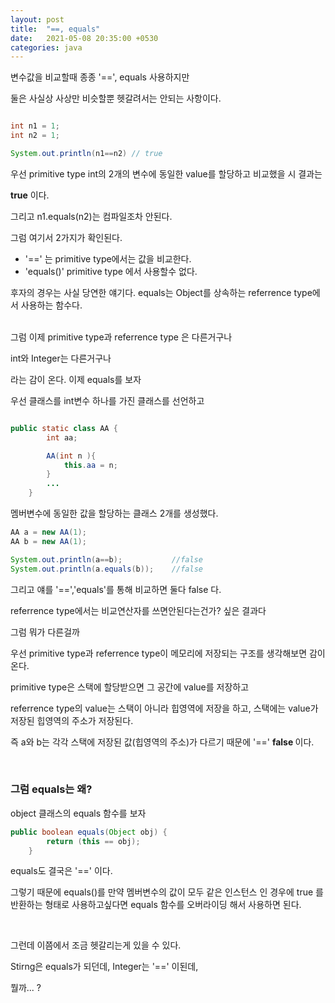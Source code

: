 ```yaml
---
layout: post
title:  "==, equals"
date:   2021-05-08 20:35:00 +0530
categories: java
---
```



변수값을 비교할때 종종 '==', equals 사용하지만 

둘은 사실상 사상만 비슷할뿐 헷갈려서는 안되는 사항이다. 


```java

int n1 = 1;
int n2 = 1;

System.out.println(n1==n2) // true

```

우선 primitive type int의 2개의 변수에 동일한 value를 할당하고 비교했을 시 결과는 

<strong>true</strong>  이다. 

그리고 n1.equals(n2)는 컴파일조차 안된다. 

그럼 여기서 2가지가 확인된다. 

 - '==' 는 primitive type에서는 값을 비교한다.
 - 'equals()' primitive type 에서 사용할수 없다. 


후자의 경우는 사실 당연한 얘기다. equals는 Object를 상속하는 referrence type에서 사용하는 함수다.

<br>
그럼 이제 primitive type과 referrence type 은 다른거구나

int와 Integer는 다른거구나 

라는 감이 온다. 이제 equals를 보자

우선 클래스를 int변수 하나를 가진 클래스를 선언하고
```java

public static class AA {
        int aa;

        AA(int n ){
            this.aa = n;
        }
        ...
    }
```

멤버변수에 동일한 값을 할당하는 클래스 2개를 생성했다. 
```java
AA a = new AA(1);
AA b = new AA(1);

System.out.println(a==b);           //false
System.out.println(a.equals(b));    //false
```

그리고 얘를 '==','equals'를 통해 비교하면 둘다 <string>false</strong> 다. 

referrence type에서는 비교연산자를 쓰면안된다는건가? 싶은 결과다 

그럼 뭐가 다른걸까

우선 primitive type과 referrence type이 메모리에 저장되는 구조를 생각해보면 감이 온다. 

primitive type은 스택에 할당받으면 그 공간에 value를 저장하고

referrence type의 value는 스택이 아니라 힙영역에 저장을 하고, 스택에는 value가 저장된 힙영역의 주소가 저장된다. 

즉 a와 b는 각각 스택에 저장된 값(힙영역의 주소)가 다르기 때문에 '==' <strong> false </strong> 이다. 

<br>
<h3> 그럼 equals는 왜? </h3>

object 클래스의 equals 함수를 보자 

```java
public boolean equals(Object obj) {
        return (this == obj);
    }
```
equals도 결국은 '==' 이다. 

그렇기 때문에 equals()를 만약 멤버변수의 값이 모두 같은 인스턴스 인 경우에 true 를 반환하는 형태로 사용하고싶다면
equals 함수를 오버라이딩 해서 사용하면 된다. 

<br>

그런데 이쯤에서 조금 헷갈리는게 있을 수 있다. 

Stirng은 equals가 되던데, 
Integer는 '==' 이된데, 

뭘까... ?
